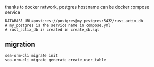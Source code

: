 thanks to docker network, postgres host name can be docker compose service

```Shell
DATABASE_URL=postgres://postgres@my_postgres:5432/rust_actix_db
# my_postgres is the service name in compose.yml
# rust_actix_db is created in create_db.sql
```

## migration

```
sea-orm-cli migrate init
sea-orm-cli migrate generate create_user_table
```
